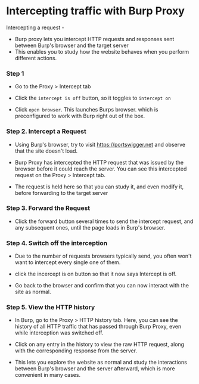 # Intercepting traffic with Burp Proxy

Intercepting a request -
  
- Burp proxy lets you intercept HTTP requests and responses sent between Burp's browser and the target server
- This enables you to study how the website behaves when you perform different actions.

### Step 1

- Go to the Proxy > Intercept tab

- Click the `intercept is off` button, so it toggles to `intercept on`
  
- Click `open browser`. This launches Burps browser. which is preconfigured to work with Burp right out of the box.

### Step 2. Intercept a Request

- Using Burp's browser, try to visit <https://portswigger.net> and observe that the site doesn't load.
  
- Burp Proxy has intercepted the HTTP request that was issued by the browser before it could reach the server. You can see this intercepted request on the Proxy > Intercept tab.
  
- The request is held here so that you can study it, and even modify it, before forwarding to the target server

### Step 3. Forward the Request

- Click the forward button several times to send the intercept request, and any subsequent ones, until the page loads in Burp's browser.
  
### Step 4. Switch off the interception

- Due to the number of requests browsers typically send, you often won't want to intercept every single one of them.
- click the incercept is on button so that it now says Intercept is off.

- Go back to the browser and confirm that you can now interact with the site as normal.

### Step 5. View the HTTP history

- In Burp, go to the Proxy > HTTP history tab. Here, you can see the history of all HTTP traffic that has passed through Burp Proxy, even while interception was switched off.

- Click on any entry in the history to view the raw HTTP request, along with the corresponding response from the server.

- This lets you explore the website as normal and study the interactions between Burp's browser and the server afterward, which is more convenient in many cases.
